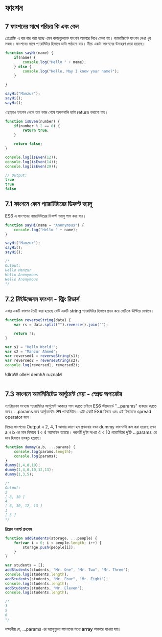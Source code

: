 # ফাংশন

## 7 ফাংশনের সাথে পরিচয়  কি এবং কেন

প্রোগ্রামিং এ বার বার করা হচ্ছে এমন কাজগুলোকে ফাংশন আকারে লিখে ফেলা হয়। জাভাস্ক্রিপ্টে ফাংশন লেখা খুব সহজ। ফাংশনের সাথে প্যারামিটার হিসাবে ডাটা পাঠানো যায়। নীচে একটা ফাংশনের উদাহরণ দেয়া হয়েছে।

```js
function sayHi(name) {
    if(name) {
        console.log("Hello " + name);
    } else {
        console.log("Hello, May I know your name?");
    }
    
}

sayHi("Manzur");
sayHi();
sayHi();
```

এছাড়াও ফাংশন থেকে তার কাজ শেষে অপশনালি ডাটা return করানো যায়।

```js
function isEven(number) {
    if(number % 2 == 0) {
        return true;
    }

    return false;
}

console.log(isEven(12));
console.log(isEven(14));
console.log(isEven(29));

// Output:
true
true
false
```

## 7.1 ফাংশনে কোন প্যারামিটারের ডিফল্ট ভ্যালু

ES6 এ ফাংশনের প্যারামিটারের ডিফল্ট ভ্যালু পাস করা যায়।

```js
function sayHi(name = "Anonymous") {
    console.log("Hello " + name);
}

sayHi("Manzur");
sayHi();
sayHi();

/*
Output:
Hello Manzur
Hello Anonymous
Hello Anonymous
*/
```

## 7.2 রিইউজেবল ফাংশন - স্ট্রিং রিভার্স

এবার একটি ফাংশন তৈরী করা হয়েছে যেটি একটি string প্যারামিটার হিসাবে গ্রহন করে সেটিকে উল্টিয়ে দেখাবে।
```js
function reverseString(data) {
    var rs = data.split("").reverse().join("");

    return rs;
}

var s1 = "Hello World!";
var s2 = "Manzur Ahmed";
var reversed1 = reverseString(s1);
var reversed2 = reverseString(s2);
console.log(reversed1, reversed2);
```
!dlroW olleH demhA ruznaM
```js

```

## 7.3 ফাংশনে আনলিমিটেড আর্গুমেন্ট নেয়া - স্প্রেড অপারেটর

ভ্যারিয়েবল সংখ্যজ প্যারামিটার আর্গুমেন্ট আকারে পাস করতে চাইলে ES6 স্ট্যান্ডার্ডে "...params" ব্যবহার করতে হবে। ...params হবে আর্গুমেন্টের **শেষ** প্যারামিটার। এটি একটি ES6 ফিচার এবং এই ফিচারকে spread operator বলে।

নিচের ফাংশনের Output এ 2, 4, 1 আসার কারণ হল প্রথমবার যখন dummy ফাংশনটা কল করা হয়েছে তখন a ও b এর মান হিসাবে 1 ও 4 অ্যাসাইন হয়েছে। পরবর্তী দু'টা সংখ্যা 4 ও 10 প্যারামিটার দু'টি ...params এর মান হিসাবে ব্যবহৃত হয়েছে।

```js
function dummy(a,b, ...params) {
    console.log(params.length);
    console.log(params);
}
dummy(1,4,8,10);
dummy(1,4,6,10,12,13);
dummy(1,3,5);

/*
Output:
2
[ 8, 10 ]
4
[ 6, 10, 12, 13 ]
1
[ 5 ]
*/
```

**রিয়েল ওয়ার্ল্ড প্রবলেম**

```js
function addStudents(storage, ...people) {
    for(var i = 0; i < people.length; i++) {
        storage.push(people[i]);
    }
}

var students = [];
addStudents(students, "Mr. One", "Mr. Two", "Mr. Three");
console.log(students.length);
addStudents(students, "Mr. Four", "Mr. Eight");
console.log(students.length);
addStudents(students, "Mr. Eleven");
console.log(students.length);

/*
3
5
6
*/
```

লক্ষ্যনীয় যে, ...params এর ভ্যালুগুলো ফাংশনের মধ্যে **array** আকারে পাওয়া যায়।
